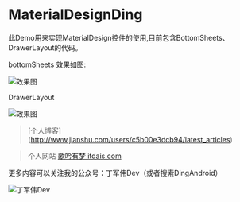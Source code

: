 # MaterialDesignDing
此Demo用来实现MaterialDesign控件的使用,目前包含BottomSheets、DrawerLayout的代码。

bottomSheets
效果如图:

![效果图](http://img.blog.csdn.net/20161012222917397)

DrawerLayout

![效果图](http://upload-images.jianshu.io/upload_images/3485428-f448bae6615efa4c.gif?imageMogr2/auto-orient/strip)

> [个人博客] (http://www.jianshu.com/users/c5b00e3dcb94/latest_articles)

> 个人网站 [歌吟有梦 itdais.com ](http:itdais.com)

更多内容可以关注我的公众号：丁军伟Dev（或者搜索DingAndroid）

![丁军伟Dev](http://img.blog.csdn.net/20161012205410808)
